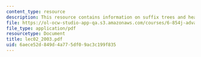```yaml
---
content_type: resource
description: This resource contains information on suffix trees and heaps.
file: https://ol-ocw-studio-app-qa.s3.amazonaws.com/courses/6-854j-advanced-algorithms-fall-2005/6aece52d849d4a775df09ac3c199f835_lec02_2003.pdf
file_type: application/pdf
resourcetype: Document
title: lec02_2003.pdf
uid: 6aece52d-849d-4a77-5df0-9ac3c199f835
---
```

